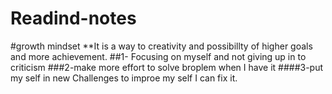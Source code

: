# Readind-notes
#growth mindset
**It is a way to creativity and possibillty of higher goals and more achievement.
##1- Focusing on myself and not giving up in to criticism
###2-make more effort to solve broplem when I have it
####3-put my self in new Challenges to improe my self I can fix it.
